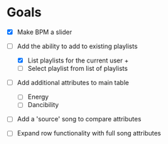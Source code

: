 # Goals

- [x] Make BPM a slider  
- [ ] Add the ability to add to existing playlists
  - [x] List playlists for the current user + 
  - [ ] Select playlist from list of playlists
- [ ] Add additional attributes to main table
  - [ ] Energy
  - [ ] Dancibility
- [ ] Add a 'source' song to compare attributes
- [ ] Expand row functionality with full song attributes

